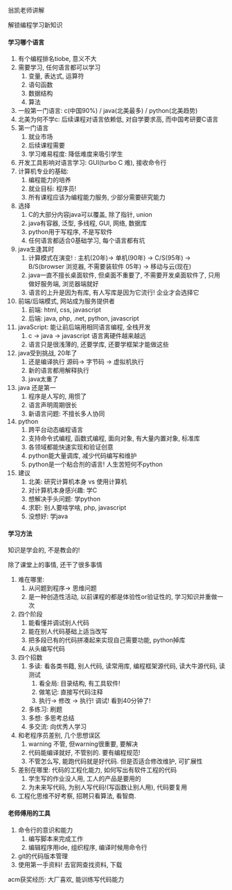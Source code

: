 翁凯老师讲解

解锁编程学习新知识

#### 学习哪个语言

1. 有个编程排名tiobe, 意义不大
2. 需要学习, 任何语言都可以学习
   1. 变量, 表达式, 运算符
   2. 语句函数
   3. 数据结构
   4. 算法
3. 一般第一门语言: c(中国90%) / java(北美最多) / python(北美趋势)
4. 北美为何不学c: 后续课程对语言依赖低, 对自学要求高, 而中国考研要C语言
5. 第一门语言
   1. 就业市场
   2. 后续课程需要
   3. 学习难易程度: 降低难度来吸引学生
6. 开发工具影响对语言学习: GUI(turbo C 难), 接收命令行
7. 计算机专业的基础:
   1. 编程能力的培养
   2. 就业目标: 程序员!
   3. 所有课程应该为编程能力服务, 少部分需要研究能力
8. 选择
   1. C的大部分内容java可以覆盖, 除了指针, union
   2. java有容器, 泛型, 多线程, GUI, 网络, 数据库
   3. python用于写程序, 不是写软件
   4. 任何语言都适合0基础学习, 每个语言都有坑
9. java生逢其时
   1. 计算模式在演变! : 主机(20年)-> 单机(90年) -> C/S(95年) -> B/S(browser 浏览器, 不需要装软件 05年) -> 移动与云(现在)
   2. java一直不擅长桌面软件, 但桌面不重要了, 不需要开发桌面软件了, 只用做好服务端, 浏览器端就好
   3. 语言的上升是因为有库, 有人写库是因为它流行! 企业才会选择它
10. 前端/后端模式, 网站成为服务提供者
    1. 前端: html, css, javascript
    2. 后端: java, php, .net, python, javascript
11. javaScript: 能让前后端用相同语言编程, 全栈开发
    1. c -> java -> javascript 语言离硬件越来越远
    2. 语言只是很浅薄的, 还要学库, 还要学框架才能做这些
12. java受到挑战, 20年了
    1. 还是编译执行 源码-> 字节码 -> 虚拟机执行
    2. 新的语言都用解释执行
    3. java太重了
13. java 还是第一
    1. 程序是人写的, 用惯了
    2. 语言声明周期很长
    3. 新语言问题: 不擅长多人协同
14. python
    1. 跨平台动态编程语言
    2. 支持命令式编程, 函数式编程, 面向对象, 有大量内置对象, 标准库
    3. 各领域都能快速实现和验证创意
    4. python能大量调库, 减少代码编写和维护
    5. python是一个粘合剂的语言! 人生苦短何不python
15. 建议
    1. 北美: 研究计算机本身 vs 使用计算机
    2. 对计算机本身感兴趣: 学C
    3. 想解决手头问题: 学python
    4. 求职: 别人要啥学啥, php, javascript
    5. 没想好: 学java



#### 学习方法

知识是学会的, 不是教会的!

除了课堂上的事情, 还干了很多事情

1. 难在哪里: 
   1. 从问题到程序-> 思维问题
   2. 是一种创造性活动, 以前课程的都是体验性or验证性的, 学习知识并重做一次
2. 四个阶段
   1. 能看懂并调试别人代码
   2. 能在别人代码基础上适当改写
   3. 把多段已有的代码拼凑起来实现自己需要功能, python掉库
   4. 从头编写代码
3. 四个招数
   1. 多读: 看各类书籍, 别人代码, 读常用库, 编程框架源代码, 读大牛源代码, 读测试
      1. 看全局: 目录结构, 有工具软件!
      2. 做笔记: 直接写代码注释
      3. 执行-> 修改 -> 执行! 调试!  看到40分钟了!
   2. 多练习: 刷题
   3. 多想: 多思考总结
   4. 多交流: 向优秀人学习
4. 和老程序员差别, 几个思想误区
   1. warning 不管, 但warning很重要, 要解决
   2. 代码能编译就好, 不管别的. 要有编程规范!
   3. 不管怎么写, 能跑代码就是好代码. 但是否适合修改维护, 可扩展性
5. 差别在哪里: 代码的工程化能力, 如何写出有软件工程的代码
   1. 学生写的作业没人用, 工人的产品是要用的
   2. 为未来写代码, 为别人写代码!(写函数让别人用), 代码要复用
6. 工程化思维不好考察, 招聘只看算法, 看智商.



#### 老师傅用的工具

1. 命令行的意识和能力
   1. 编写脚本来完成工作
   2. 编辑程序用ide, 组织程序, 编译时候用命令行
2. git的代码版本管理
3. 使用第一手资料! 去官网查找资料, 下载



acm获奖经历: 大厂喜欢, 能训练写代码能力



